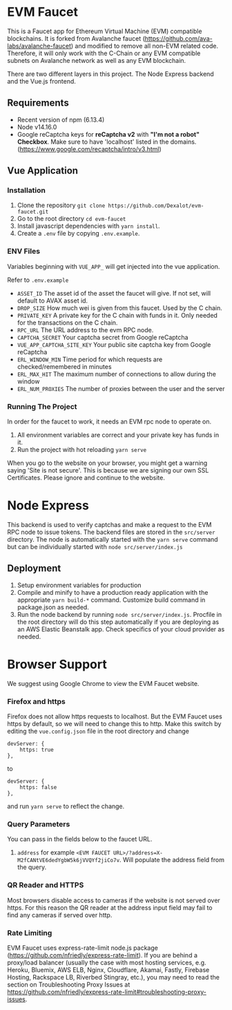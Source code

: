 # EVM Faucet

This is a Faucet app for Ethereum Virtual Machine (EVM) compatible blockchains.  It is forked from Avalanche faucet (https://github.com/ava-labs/avalanche-faucet) and modified to remove all non-EVM related code.  Therefore, it will only work with the C-Chain or any EVM compatible subnets on Avalanche network as well as any EVM blockchain.

There are two different layers in this project. The Node Express backend and the Vue.js frontend.

## Requirements
- Recent version of npm (6.13.4)
- Node v14.16.0
- Google reCaptcha keys for **reCaptcha v2** with **"I'm not a robot" Checkbox**. Make sure to have 'localhost' listed in the domains. (https://www.google.com/recaptcha/intro/v3.html)

## Vue Application
### Installation
1) Clone the repository ``git clone https://github.com/Dexalot/evm-faucet.git``
2) Go to the root directory `cd evm-faucet`
3) Install javascript dependencies with ``yarn install``.
4) Create a ``.env`` file by copying ``.env.example``.

### ENV Files
Variables beginning with ``VUE_APP_`` will get injected into the vue application.

Refer to ``.env.example``

- ``ASSET_ID`` The asset id of the asset the faucet will give. If not set, will default to AVAX asset id.
- ``DROP_SIZE`` How much wei is given from this faucet. Used by the C chain.
- ``PRIVATE_KEY`` A private key for the C chain with funds in it. Only needed for the transactions on the C chain.
- ``RPC_URL`` The URL address to the evm RPC node.
- ``CAPTCHA_SECRET`` Your captcha secret from Google reCaptcha
- ``VUE_APP_CAPTCHA_SITE_KEY`` Your public site captcha key from Google reCaptcha
- ``ERL_WINDOW_MIN`` Time period for which requests are checked/remembered in minutes
- ``ERL_MAX_HIT`` The maximum number of connections to allow during the window
- ``ERL_NUM_PROXIES`` The number of proxies between the user and the server

### Running The Project

In order for the faucet to work, it needs an EVM rpc node to operate on.
1) All environment variables are correct and your private key has funds in it.
2) Run the project with hot reloading ``yarn serve``

When you go to the website on your browser, you might get a warning saying
'Site is not secure'. This is because we are signing our own SSL Certificates. Please ignore and continue to the website.

# Node Express

This backend is used to verify captchas and make a request to the EVM RPC node to issue tokens. The backend files are stored
in the ``src/server`` directory.
The node is automatically started with the ``yarn serve`` command but can be individually started with ``node src/server/index.js``

## Deployment
 1) Setup environment variables for production
 2) Compile and minify to have a production ready application with the appropriate ``yarn build-*`` command. Customize build command in package.json as needed.
 3) Run the node backend by running ``node src/server/index.js``. Procfile in the root directory will do this step automatically if you are deploying as an AWS Elastic Beanstalk app.  Check specifics of your cloud provider as needed.

# Browser Support

We suggest using Google Chrome to view the EVM Faucet website.

### Firefox and https

Firefox does not allow https requests to localhost. But the EVM Faucet uses https by default, so we will need to change this to http. Make this switch by editing the `vue.config.json` file in the root directory and change

```
devServer: {
    https: true
},
```

to

```
devServer: {
    https: false
},
```

and run `yarn serve` to reflect the change.

### Query Parameters
You can pass in the fields below to the faucet URL.
1) `address` for example `<EVM FAUCET URL>/?address=X-M2fCANtVE6dedYgbW5k6jVVQYf2jiCo7v`. Will populate the address field from the query.

### QR Reader and HTTPS
Most browsers disable access to cameras if the website is not served over https.
For this reason the QR reader at the address input field may fail to find any cameras if served over http.

### Rate Limiting
EVM Faucet uses express-rate-limit node.js package (https://github.com/nfriedly/express-rate-limit).  If you are behind a proxy/load balancer (usually the case with most hosting services, e.g. Heroku, Bluemix, AWS ELB, Nginx, Cloudflare, Akamai, Fastly, Firebase Hosting, Rackspace LB, Riverbed Stingray, etc.), you may need to read the section on Troubleshooting Proxy Issues at https://github.com/nfriedly/express-rate-limit#troubleshooting-proxy-issues.
